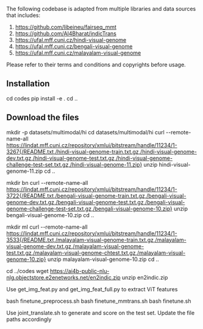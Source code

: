 The following codebase is adapted from multiple libraries and data sources that includes:

1. https://github.com/libeineu/fairseq_mmt
2. https://github.com/AI4Bharat/indicTrans
3. https://ufal.mff.cuni.cz/hindi-visual-genome
4. https://ufal.mff.cuni.cz/bengali-visual-genome
5. https://ufal.mff.cuni.cz/malayalam-visual-genome

Please refer to their terms and conditions and copyrights before usage.

## Installation
cd codes
pip install -e .
cd ..

## Download the files
mkdir -p datasets/multimodal/hi
cd datasets/multimodal/hi
curl --remote-name-all https://lindat.mff.cuni.cz/repository/xmlui/bitstream/handle/11234/1-3267{/README.txt,/hindi-visual-genome-train.txt.gz,/hindi-visual-genome-dev.txt.gz,/hindi-visual-genome-test.txt.gz,/hindi-visual-genome-challenge-test-set.txt.gz,/hindi-visual-genome-11.zip}
unzip hindi-visual-genome-11.zip
cd ..

mkdir bn
curl --remote-name-all https://lindat.mff.cuni.cz/repository/xmlui/bitstream/handle/11234/1-3722{/README.txt,/bengali-visual-genome-train.txt.gz,/bengali-visual-genome-dev.txt.gz,/bengali-visual-genome-test.txt.gz,/bengali-visual-genome-challenge-test-set.txt.gz,/bengali-visual-genome-10.zip}
unzip bengali-visual-genome-10.zip
cd .. 

mkdir ml
curl --remote-name-all https://lindat.mff.cuni.cz/repository/xmlui/bitstream/handle/11234/1-3533{/README.txt,/malayalam-visual-genome-train.txt.gz,/malayalam-visual-genome-dev.txt.gz,/malayalam-visual-genome-test.txt.gz,/malayalam-visual-genome-chtest.txt.gz,/malayalam-visual-genome-10.zip}
unzip malayalam-visual-genome-10.zip
cd ..

cd ../codes
wget https://ai4b-public-nlu-nlg.objectstore.e2enetworks.net/en2indic.zip
unzip en2indic.zip

Use get_img_feat.py and get_img_feat_full.py to extract ViT features

bash finetune_preprocess.sh
bash finetune_mmtrans.sh
bash finetune.sh

Use joint_translate.sh to generate and score on the test set. 
Update the file paths accordingly